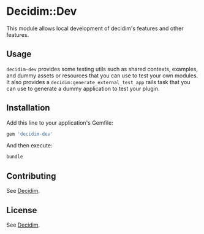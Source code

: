 # Decidim::Dev

This module allows local development of decidim's features and other features.

## Usage

`decidim-dev` provides some testing utils such as shared contexts, examples, and
dummy assets or resources that you can use to test your own modules. It also
provides a `decidim:generate_external_test_app` rails task that you can use to
generate a dummy application to test your plugin.

## Installation

Add this line to your application's Gemfile:

```ruby
gem 'decidim-dev'
```

And then execute:

```bash
bundle
```

## Contributing

See [Decidim](https://github.com/decidim/decidim).

## License

See [Decidim](https://github.com/decidim/decidim).
